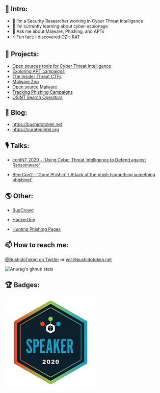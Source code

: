 ## 👋 Intro:

- 🔭 I’m a Security Researcher working in Cyber Threat Intelligence 
- 🌱 I’m currently learning about cyber-espionage
- 💬 Ask me about Malware, Phishing, and APTs
- ⚡ Fun fact: I discovered [OZH RAT](https://malpedia.caad.fkie.fraunhofer.de/details/win.ozh_rat)

## 🤖 Projects:

- [Open sources tools for Cyber Threat Intelligence](https://github.com/BushidoUK/Open-source-tools-for-CTI/blob/master/README.md)
- [Exploring APT campaigns](https://github.com/BushidoUK/Exploring-APT-campaigns)
- [The Insider Threat CTFs](https://github.com/BushidoUK/The-Insider-Threat-CTF)
- [Malware Zoo](https://github.com/BushidoUK/Malware-Zoo/blob/main/Need-to-know%20malware.csv)
- [Open source Malware](https://github.com/BushidoUK/Open-source-Malware/blob/main/GitHubMalware.csv)
- [Tracking Phishing Campaigns](https://pastebin.com/u/BUSHIDOTOKEN)
- [OSINT Search Operators](https://github.com/BushidoUK/OSINT-SearchOperators)

## 📝 Blog: 

- https://bushidotoken.net
- https://curatedintel.org

## 🎙 Talks:

- [conINT 2020 - 'Using Cyber Threat Intelligence to Defend against Ransomware'](https://www.youtube.com/watch?v=QLz_6ghgNXA)

- [BeerCon2 - 'Gone Phishin' / Attack of the phish (something something phishing)'](https://www.youtube.com/watch?v=REVItTHz2-c)

## 🌎 Other: 

- [BugCrowd](https://bugcrowd.com/BushidoToken)

- [HackerOne](https://hackerone.com/bushidotoken)

- [Hunting Phishing Pages](https://twitter.com/search?q=from%3A%40BushidoToken%20phishing&src=typed_query&f=live)

## 📫 How to reach me:

[@BushidoToken on Twitter](https://twitter.com/BushidoToken) or will@bushidotoken.net

![Anurag's github stats](https://github-readme-stats.vercel.app/api?username=BushidoUK&show_icons=true&title_color=fff&icon_color=79ff97&text_color=9f9f9f&bg_color=151515)

## 🏆 Badges:
![conintbadge](https://github.com/BushidoUK/BushidoUK/blob/master/conintbadge.jpg)

